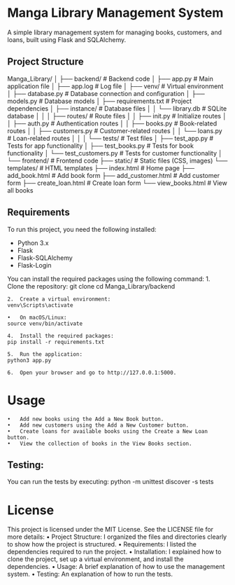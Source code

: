 # Manga Library Management System

A simple library management system for managing books, customers, and loans, built using Flask and SQLAlchemy.

## Project Structure
Manga_Library/
│
├── backend/                  # Backend code
│   ├── app.py                # Main application file
│   ├── app.log               # Log file
│   ├── venv/                 # Virtual environment
│   ├── database.py           # Database connection and configuration
│   ├── models.py             # Database models
│   ├── requirements.txt       # Project dependencies
│   ├── instance/             # Database files
│   │   └── library.db        # SQLite database
│   │
│   ├── routes/               # Route files
│   │   ├── init.py       # Initialize routes
│   │   ├── auth.py           # Authentication routes
│   │   ├── books.py          # Book-related routes
│   │   ├── customers.py       # Customer-related routes
│   │   └── loans.py          # Loan-related routes
│   │
│   └── tests/                # Test files
│       ├── test_app.py       # Tests for app functionality
│       ├── test_books.py      # Tests for book functionality
│       └── test_customers.py  # Tests for customer functionality
│
└── frontend/                 # Frontend code
├── static/               # Static files (CSS, images)
└── templates/            # HTML templates
├── index.html        # Home page
├── add_book.html     # Add book form
├── add_customer.html  # Add customer form
├── create_loan.html   # Create loan form
└── view_books.html    # View all books

## Requirements

To run this project, you need the following installed:
- Python 3.x
- Flask
- Flask-SQLAlchemy
- Flask-Login

You can install the required packages using the following command:
	1.	Clone the repository:
    git clone <repository-url>
    cd Manga_Library/backend
    
    2.	Create a virtual environment:
    venv\Scripts\activate

    •	On macOS/Linux:
    source venv/bin/activate
    
    4.	Install the required packages:
    pip install -r requirements.txt

    5.	Run the application:
    python3 app.py
    
    6.	Open your browser and go to http://127.0.0.1:5000.

# Usage

	•	Add new books using the Add a New Book button.
	•	Add new customers using the Add a New Customer button.
	•	Create loans for available books using the Create a New Loan button.
	•	View the collection of books in the View Books section.

## Testing:
You can run the tests by executing:
python -m unittest discover -s tests

# License

This project is licensed under the MIT License. See the LICENSE file for more details:
	•	Project Structure: I organized the files and directories clearly to show how the project is structured.
	•	Requirements: I listed the dependencies required to run the project.
	•	Installation: I explained how to clone the project, set up a virtual environment, and install the dependencies.
	•	Usage: A brief explanation of how to use the management system.
	•	Testing: An explanation of how to run the tests.
